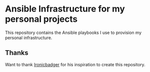 # Ansible Infrastructure for my personal projects

This repository contains the Ansible playbooks I use to provision my personal infrastructure.

## Thanks

Want to thank [Ironicbadger](https://github.com/IronicBadger) for his inspiration to create this repository.
